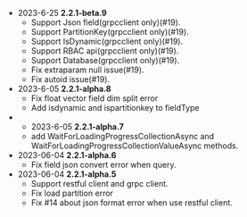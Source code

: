 - 2023-6-25 **2.2.1-beta.9**
  - Support Json field(grpcclient only)(#19).
  - Support PartitionKey(grpcclient only)(#19).
  - Support IsDynamic(grpcclient only)(#19).
  - Support RBAC api(grpcclient only)(#19).
  - Support Database(grpcclient only)(#19).
  - Fix extraparam null issue(#19).
  - Fix autoid issue(#19).
- 2023-6-05 **2.2.1-alpha.8**
  - Fix float vector field dim split error
  - Add isdynamic and ispartitionkey to fieldType
- - 2023-6-05 **2.2.1-alpha.7**
  - add WaitForLoadingProgressCollectionAsync and WaitForLoadingProgressCollectionValueAsync methods.
- 2023-06-04 **2.2.1-alpha.6**
  - Fix field json convert error when query.
- 2023-06-04 **2.2.1-alpha.5**
  - Support restful client and grpc client.
  - Fix load partition error
  - Fix #14 about json format error when use restful client.
